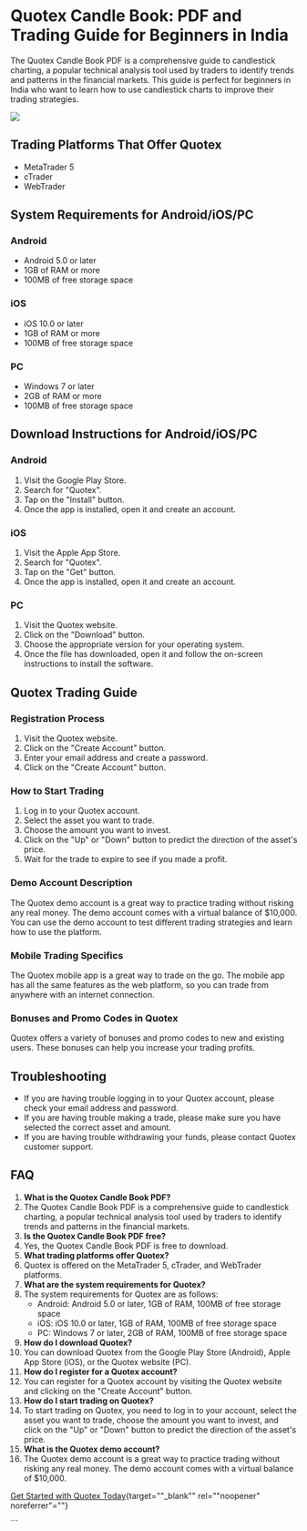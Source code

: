 # Quotex Candle Book: PDF and Trading Guide for Beginners in India

The Quotex Candle Book PDF is a comprehensive guide to candlestick
charting, a popular technical analysis tool used by traders to identify
trends and patterns in the financial markets. This guide is perfect for
beginners in India who want to learn how to use candlestick charts to
improve their trading strategies.

[![](https://static.quotex.io/files/4_en/300_250.jpg)](https://traff.sbs/brokerqxlid)

## Trading Platforms That Offer Quotex

-   MetaTrader 5
-   cTrader
-   WebTrader

## System Requirements for Android/iOS/PC

### Android

-   Android 5.0 or later
-   1GB of RAM or more
-   100MB of free storage space

### iOS

-   iOS 10.0 or later
-   1GB of RAM or more
-   100MB of free storage space

### PC

-   Windows 7 or later
-   2GB of RAM or more
-   100MB of free storage space

## Download Instructions for Android/iOS/PC

### Android

1.  Visit the Google Play Store.
2.  Search for "Quotex".
3.  Tap on the "Install" button.
4.  Once the app is installed, open it and create an account.

### iOS

1.  Visit the Apple App Store.
2.  Search for "Quotex".
3.  Tap on the "Get" button.
4.  Once the app is installed, open it and create an account.

### PC

1.  Visit the Quotex website.
2.  Click on the "Download" button.
3.  Choose the appropriate version for your operating system.
4.  Once the file has downloaded, open it and follow the on-screen
    instructions to install the software.

## Quotex Trading Guide

### Registration Process

1.  Visit the Quotex website.
2.  Click on the "Create Account" button.
3.  Enter your email address and create a password.
4.  Click on the "Create Account" button.

### How to Start Trading

1.  Log in to your Quotex account.
2.  Select the asset you want to trade.
3.  Choose the amount you want to invest.
4.  Click on the "Up" or "Down" button to predict the
    direction of the asset\'s price.
5.  Wait for the trade to expire to see if you made a profit.

### Demo Account Description

The Quotex demo account is a great way to practice trading without
risking any real money. The demo account comes with a virtual balance of
\$10,000. You can use the demo account to test different trading
strategies and learn how to use the platform.

### Mobile Trading Specifics

The Quotex mobile app is a great way to trade on the go. The mobile app
has all the same features as the web platform, so you can trade from
anywhere with an internet connection.

### Bonuses and Promo Codes in Quotex

Quotex offers a variety of bonuses and promo codes to new and existing
users. These bonuses can help you increase your trading profits.

## Troubleshooting

-   If you are having trouble logging in to your Quotex account, please
    check your email address and password.
-   If you are having trouble making a trade, please make sure you have
    selected the correct asset and amount.
-   If you are having trouble withdrawing your funds, please contact
    Quotex customer support.

## FAQ

1.  **What is the Quotex Candle Book PDF?**
2.  The Quotex Candle Book PDF is a comprehensive guide to candlestick
    charting, a popular technical analysis tool used by traders to
    identify trends and patterns in the financial markets.
3.  **Is the Quotex Candle Book PDF free?**
4.  Yes, the Quotex Candle Book PDF is free to download.
5.  **What trading platforms offer Quotex?**
6.  Quotex is offered on the MetaTrader 5, cTrader, and WebTrader
    platforms.
7.  **What are the system requirements for Quotex?**
8.  The system requirements for Quotex are as follows:
    -   Android: Android 5.0 or later, 1GB of RAM, 100MB of free storage
        space
    -   iOS: iOS 10.0 or later, 1GB of RAM, 100MB of free storage space
    -   PC: Windows 7 or later, 2GB of RAM, 100MB of free storage space
9.  **How do I download Quotex?**
10. You can download Quotex from the Google Play Store (Android), Apple
    App Store (iOS), or the Quotex website (PC).
11. **How do I register for a Quotex account?**
12. You can register for a Quotex account by visiting the Quotex website
    and clicking on the "Create Account" button.
13. **How do I start trading on Quotex?**
14. To start trading on Quotex, you need to log in to your account,
    select the asset you want to trade, choose the amount you want to
    invest, and click on the "Up" or "Down" button to
    predict the direction of the asset\'s price.
15. **What is the Quotex demo account?**
16. The Quotex demo account is a great way to practice trading without
    risking any real money. The demo account comes with a virtual
    balance of \$10,000.

[Get Started with Quotex
Today](\%22https://traff.sbs/brokerqxlid\%22){target=""_blank""
rel=""noopener" noreferrer"=""}

\`\`\`

